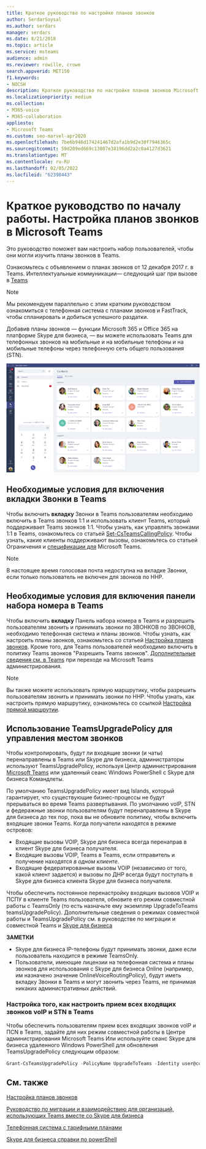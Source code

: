 ```yaml
---
title: Краткое руководство по настройке планов звонков
author: SerdarSoysal
ms.author: serdars
manager: serdars
ms.date: 8/21/2018
ms.topic: article
ms.service: msteams
audience: admin
ms.reviewer: rowille, crowe
search.appverid: MET150
f1.keywords:
- NOCSH
description: Краткое руководство по настройке планов звонков Microsoft Teams для настройки набора пользователей.
ms.localizationpriority: medium
ms.collection:
- M365-voice
- M365-collaboration
appliesto:
- Microsoft Teams
ms.custom: seo-marvel-apr2020
ms.openlocfilehash: 7be6b946d174241467d2afa1b9d2e30f7946365c
ms.sourcegitcommit: 59d209ed669c13807e38196dd2a2c0a4127d3621
ms.translationtype: MT
ms.contentlocale: ru-RU
ms.lasthandoff: 02/05/2022
ms.locfileid: "62398443"
---
```

# <a name="quick-start-guide-configuring-calling-plans-in-microsoft-teams"></a>Краткое руководство по началу работы. Настройка планов звонков в Microsoft Teams

Это руководство поможет вам настроить набор пользователей, чтобы они могли изучить планы звонков в Teams.

Ознакомьтесь с объявлением о планах звонков от 12 декабря 2017 г. в Teams. Интеллектуальные коммуникации— следующий шаг при вызове в [Teams](https://aka.ms/ipyqus)

> [!NOTE]
> Мы рекомендуем параллельно с этим кратким руководством ознакомиться с телефонная система с планами [](calling-plan-landing-page.md) звонков и FastTrack, чтобы спланировать [](https://aka.ms/cloudvoice) и добиться успешного раздатки.

Добавив планы звонков — функции Microsoft 365 и Office 365 на платформе Skype для бизнеса, — вы можете использовать Teams для телефонных звонков на мобильные и на мобильные телефоны и на мобильные телефоны через телефонную сеть общего пользования (STN).

![Снимок экрана: страница "Контакты" в Teams.](media/Calling_in_Teams.png)
## <a name="prerequisites-for-enabling-the-calls-tab-in-teams"></a>Необходимые условия для включения **вкладки Звонки** в Teams
Чтобы включить **вкладку** Звонки в Teams пользователям необходимо включить в Teams звонков 1:1 и использовать клиент Teams, который поддерживает Teams звонков 1:1. Чтобы узнать, как управлять звонками 1:1 в Teams, ознакомьтесь со статьей [Set-CsTeamsCallingPolicy](/powershell/module/skype/set-csteamscallingpolicy). Чтобы узнать, какие клиенты поддерживают вызовы, ознакомьтесь со статьей Ограничения и [спецификации для](./limits-specifications-teams.md) Microsoft Teams.

> [!NOTE]
> В настоящее время голосовая почта недоступна на вкладке Звонки, если только пользователь не включен для звонков по ННР. 

## <a name="prerequisites-for-enabling-the-dial-pad-in-teams"></a>Необходимые условия для включения панели **набора** номера в Teams
Чтобы включить **вкладку** Панель набора номера в Teams и разрешить пользователям звонить и принимать звонки по ЗВОНКОВ по ЗВОНКОВ, необходимо телефонная система и планы звонков. Чтобы узнать, как настроить планы звонков, ознакомьтесь со статьей [Настройка планов звонков](./set-up-calling-plans.md).
Кроме того, для Teams пользователей необходимо включить в политику Teams звонков "Разрешить Teams звонков". [Дополнительные сведения см. в Teams](./manage-teams-skypeforbusiness-admin-center.md) при переходе на Microsoft Teams администрирования.
> [!NOTE]
> Вы также можете использовать прямую маршрутику, чтобы разрешить пользователям звонить и принимать звонки по ННР. Чтобы узнать, как настроить прямую маршрутику, ознакомьтесь со ссылкой [Настройка прямой маршрутии](./direct-routing-configure.md).

## <a name="using-teamsupgradepolicy-to-control-where-calls-land"></a>Использование TeamsUpgradePolicy для управления местом звонков
Чтобы контролировать, будут ли входящие звонки (и чаты) перенаправлены в Teams или Skype для бизнеса, администраторы используют TeamsUpgradePolicy, используя Центр администрирования [Microsoft Teams](https://aka.ms/teamsadmincenter) или удаленный сеанс Windows PowerShell с Skype для бизнеса [ ](/powershell/module/skype) Командлеты.


По умолчанию TeamsUpgradePolicy имеет вид Islands, который гарантирует, что существующие бизнес-процессы не будут прерываться во время Teams развертывания. По умолчанию voIP, STN и федеражные звонки пользователям будут перенаправлены в Skype для бизнеса до тех пор, пока вы не обновите политику, чтобы включить входящие звонки Teams.  Когда получатели находятся в режиме островов:

 - Входящие вызовы VOIP, Skype для бизнеса всегда перенаправ в клиент Skype для бизнеса получателя.
 - Входящие вызовы VOIP, Teams в Teams, если отправитель и получение находятся *в одном клиенте*.
 - Входящие федератированные вызовы VOIP (независимо от того, какой клиент задается) и вызовы по ДНР всегда будут поступать в Skype для бизнеса клиента Skype для бизнеса получателя.
 
Чтобы обеспечить постоянное перенастройку входящих вызовов VOIP и ПСПУ в клиенте Teams пользователя, обновите его режим совместной работы с TeamsOnly (то есть назначьте ему экземпляр UpgradeToTeams teamsUpgradePolicy).  Дополнительные сведения о режимах совместной работы и TeamsUpgradePolicy см. в руководстве по миграции и совместной Teams и [Skype для бизнеса](./migration-interop-guidance-for-teams-with-skype.md)

**ЗАМЕТКИ**
 - Skype для бизнеса IP-телефоны будут принимать звонки, даже если пользователь находится в режиме TeamsOnly.  
 - Пользователи, имеющие лицензии на телефонная система и планы звонков для использования с Skype для бизнеса Online (например, им назначено значение OnlineVoiceRoutingPolicy), будут иметь вкладку Звонки в Teams и могут звонить через Teams, не принимая никаких административных действий.


### <a name="how-to-configure-users-to-receive-all-incoming-voip-and-pstn-calls-in-teams"></a>Настройка того, как настроить прием всех входящих звонков voIP и STN в Teams
Чтобы обеспечить пользователям прием всех входящих звонков voIP и ПСN в Teams, задайте для них режим совместной работы в Центре администрирования Microsoft Teams Или используйте сеанс Skype для бизнеса удаленного Windows PowerShell для обновления TeamsUpgradePolicy следующим образом:

```powershell
Grant-CsTeamsUpgradePolicy -PolicyName UpgradeToTeams -Identity user@contoso.com
```

## <a name="see-also"></a>См. также
[Настройка планов звонков](/SkypeForBusiness/what-are-calling-plans-in-office-365/set-up-calling-plans)

[Руководство по миграции и взаимодействию для организаций, использующих Teams вместе со Skype для бизнеса](./migration-interop-guidance-for-teams-with-skype.md)

[Телефонная система с тарифными планами](calling-plan-landing-page.md)

[Skype для бизнеса справки по powerShell](/powershell/module/skype)

